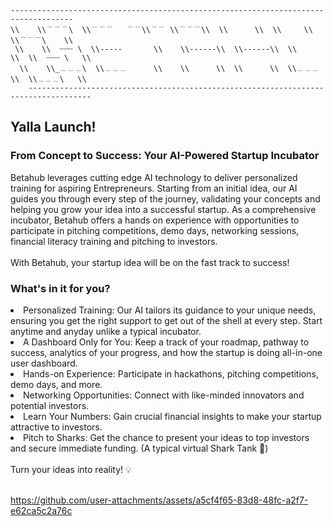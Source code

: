 ```
------------------------------------------------------------------------------------
\\    \\﹉﹉﹉\  \\﹉﹉﹉   ﹉﹉\\﹉﹉ \\﹉﹉﹉\\  \\      \\  \\     \\  \\﹉﹉﹉\    \\
 \\    \\  ┈┈┈ \  \\-----       \\    \\------\\  \\------\\  \\     \\  \\  ┈┈┈ \   \\
  \\    \\_﹍﹍﹍\  \\﹍﹍﹍      \\    \\      \\  \\      \\  \\﹍﹍﹍\\  \\﹍﹍﹍\   \\
    ------------------------------------------------------------------------------------
```

## Yalla Launch!
### From Concept to Success: Your AI-Powered Startup Incubator

Betahub leverages cutting edge AI technology to deliver personalized training for aspiring Entrepreneurs. Starting from an initial idea, our AI guides you through every step of the journey, validating your concepts and helping you grow your idea into a successful startup. As a comprehensive incubator, Betahub offers a hands on experience with opportunities to participate in pitching competitions, demo days, networking sessions, financial literacy training and pitching to investors. <br><br>
With Betahub, your startup idea will be on the fast track to success!

### What's in it for you? <br>
 <li> Personalized Training: Our AI tailors its guidance to your unique needs, ensuring you get the right support to get out of the shell at every step. Start anytime and anyday unlike a typical incubator.
 <li> A Dashboard Only for You: Keep a track of your roadmap, pathway to success, analytics of your progress, and how the startup is doing all-in-one user dashboard.
 <li> Hands-on Experience: Participate in hackathons, pitching competitions, demo days, and more.
 <li> Networking Opportunities: Connect with like-minded innovators and potential investors.
 <li> Learn Your Numbers: Gain crucial financial insights to make your startup attractive to investors.
 <li> Pitch to Sharks: Get the chance to present your ideas to top investors and secure immediate funding. (A typical virtual Shark Tank 🦈)
<br><br>
Turn your ideas into reality! 💡<br><br>


https://github.com/user-attachments/assets/a5cf4f65-83d8-48fc-a2f7-e62ca5c2a76c

